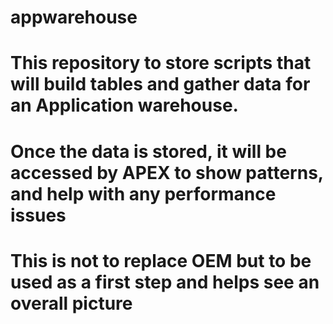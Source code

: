 # appwarehouse
# This repository to store scripts that will build tables and gather data for an Application warehouse.
# Once the data is stored, it will be accessed by APEX to show patterns, and help with any performance issues
# This is not to replace OEM but to be used as a first step and helps see an overall picture
